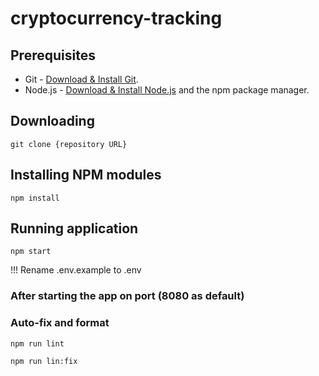 # cryptocurrency-tracking


## Prerequisites

- Git - [Download & Install Git](https://git-scm.com/downloads).
- Node.js - [Download & Install Node.js](https://nodejs.org/en/download/) and the npm package manager.

## Downloading

```
git clone {repository URL}
```

## Installing NPM modules

```
npm install
```

## Running application

```
npm start
```
!!! Rename .env.example to .env

### After starting the app on port (8080 as default)

### Auto-fix and format

```
npm run lint
```

```
npm run lin:fix
```